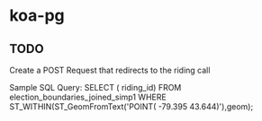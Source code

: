 # koa-pg

## TODO
Create a POST Request that redirects to the riding call

Sample SQL Query: SELECT ( riding_id) FROM election_boundaries_joined_simp1 WHERE ST_WITHIN(ST_GeomFromText('POINT( -79.395 43.644)'),geom);
